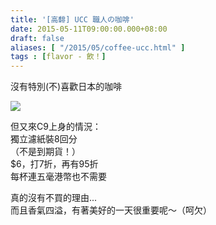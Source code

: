 ```yaml
---
title: '[高馡] UCC 職人の咖啡'
date: 2015-05-11T09:00:00.000+08:00
draft: false
aliases: [ "/2015/05/coffee-ucc.html" ]
tags : [flavor - 飲！]
---
```


沒有特別(不)喜歡日本的咖啡  

![](/images/uccbag.jpg)

但又來C9上身的情況：  
獨立濾紙裝8回分  
（不是到期貨！）  
$6，打7折，再有95折  
每杯連五毫港幣也不需要  
  
真的沒有不買的理由...  
而且香氣四溢，有著美好的一天很重要呢～（呵欠）
